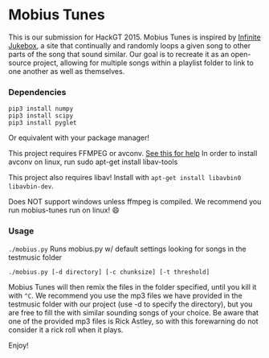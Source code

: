 # Mobius Tunes
This is our submission for HackGT 2015. Mobius Tunes is inspired by [Infinite Jukebox](http://labs.echonest.com/Uploader/index.html), a site that continually and randomly loops a given song to other parts of the song that sound similar. Our goal is to recreate it as an open-source project, allowing for multiple songs within a playlist folder to link to one another as well as themselves.

### Dependencies
```
pip3 install numpy
pip3 install scipy
pip3 install pyglet
```
Or equivalent with your package manager!

This project requires FFMPEG or avconv. [See this for help](https://ffmpeg.org/download.html)
In order to install avconv on linux, run sudo apt-get install libav-tools

This project also requires libav! Install with `apt-get install libavbin0 libavbin-dev`.

Does NOT support windows unless ffmpeg is compiled.
We recommend you run mobius-tunes run on linux! :smile:

### Usage

`./mobius.py`  Runs mobius.py w/ default settings looking for songs in the testmusic folder

`./mobius.py [-d directory] [-c chunksize] [-t threshold]`

Mobius Tunes will then remix the files in the folder specified, until you kill it with `^C`. We recommend you use the mp3 files we have provided in the testmusic folder with our project (use -d to specify the directory), but you are free to fill the with similar sounding songs of your choice. Be aware that one of the provided mp3 files is Rick Astley, so with this forewarning do not consider it a rick roll when it plays.

Enjoy!

